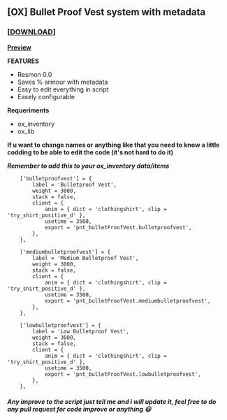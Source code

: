 
## [OX] Bullet Proof Vest system with metadata
### **[[DOWNLOAD](https://github.com/Puntzi/pnt_bullerProofVest)]**
**[Preview](https://streamable.com/u5a8dm)**

**FEATURES**

* Resmon 0.0
* Saves % armour with metadata
* Easy to edit everything in script
* Easely configurable

**Requeriments**
* ox_inventory
* ox_lib


**If u want to change names or anything like that you need to know a little codding to be able to edit the code (it's not hard to do it)**


***Remember to add this to your ox_inventory data/items***

```
	['bulletproofvest'] = {
		label = 'Bulletproof Vest',
		weight = 3000,
		stack = false,
		client = {
			anim = { dict = 'clothingshirt', clip = 'try_shirt_positive_d' },
            usetime = 3500,
			export = 'pnt_bulletProofVest.bulletproofvest',
		},
	},

	['mediumbulletproofvest'] = {
		label = 'Medium Bulletproof Vest',
		weight = 3000,
		stack = false,
		client = {
			anim = { dict = 'clothingshirt', clip = 'try_shirt_positive_d' },
            usetime = 3500,
			export = 'pnt_bulletProofVest.mediumbulletproofvest',
		},
	},

	['lowbulletproofvest'] = {
		label = 'Low Bulletproof Vest',
		weight = 3000,
		stack = false,
		client = {
			anim = { dict = 'clothingshirt', clip = 'try_shirt_positive_d' },
            usetime = 3500,
			export = 'pnt_bulletProofVest.lowbulletproofvest',
		},
	},
```


##### Any improve to the script just tell me and i will update it, feel free to do any pull request for code improve or anything :smiley: